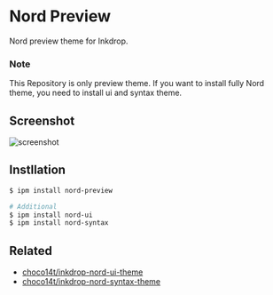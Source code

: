 # Nord Preview

Nord preview theme for Inkdrop.

### Note

This Repository is only preview theme. If you want to install fully Nord theme, you need to install ui and syntax theme.

## Screenshot

![screenshot](https://github.com/choco14t/inkdrop-nord-preview-theme/blob/master/Screenshot.png)

## Instllation

```sh
$ ipm install nord-preview

# Additional
$ ipm install nord-ui
$ ipm install nord-syntax
```

## Related

* [choco14t/inkdrop-nord-ui-theme](https://github.com/choco14t/inkdrop-nord-ui-theme)
* [choco14t/inkdrop-nord-syntax-theme](https://github.com/choco14t/inkdrop-nord-syntax-theme)
